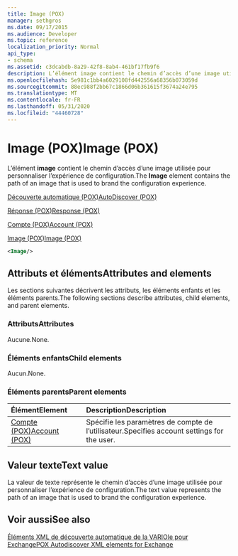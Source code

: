 ```yaml
---
title: Image (POX)
manager: sethgros
ms.date: 09/17/2015
ms.audience: Developer
ms.topic: reference
localization_priority: Normal
api_type:
- schema
ms.assetid: c3dcabdb-8a29-42f8-8ab4-461bf17fb9f6
description: L’élément image contient le chemin d’accès d’une image utilisée pour personnaliser l’expérience de configuration.
ms.openlocfilehash: 5e981c1bb4a6029108fd442556a68356b073059d
ms.sourcegitcommit: 88ec988f2bb67c1866d06b361615f3674a24e795
ms.translationtype: MT
ms.contentlocale: fr-FR
ms.lasthandoff: 05/31/2020
ms.locfileid: "44460728"
---
```

# <a name="image-pox"></a><span data-ttu-id="f4812-103">Image (POX)</span><span class="sxs-lookup"><span data-stu-id="f4812-103">Image (POX)</span></span>

<span data-ttu-id="f4812-104">L’élément **image** contient le chemin d’accès d’une image utilisée pour personnaliser l’expérience de configuration.</span><span class="sxs-lookup"><span data-stu-id="f4812-104">The **Image** element contains the path of an image that is used to brand the configuration experience.</span></span> 
  
[<span data-ttu-id="f4812-105">Découverte automatique (POX)</span><span class="sxs-lookup"><span data-stu-id="f4812-105">AutoDiscover (POX)</span></span>](autodiscover-pox.md)
  
[<span data-ttu-id="f4812-106">Réponse (POX)</span><span class="sxs-lookup"><span data-stu-id="f4812-106">Response (POX)</span></span>](response-pox.md)
  
[<span data-ttu-id="f4812-107">Compte (POX)</span><span class="sxs-lookup"><span data-stu-id="f4812-107">Account (POX)</span></span>](account-pox.md)
  
[<span data-ttu-id="f4812-108">Image (POX)</span><span class="sxs-lookup"><span data-stu-id="f4812-108">Image (POX)</span></span>](image-pox.md)
  
```xml
<Image/>
```

## <a name="attributes-and-elements"></a><span data-ttu-id="f4812-109">Attributs et éléments</span><span class="sxs-lookup"><span data-stu-id="f4812-109">Attributes and elements</span></span>

<span data-ttu-id="f4812-110">Les sections suivantes décrivent les attributs, les éléments enfants et les éléments parents.</span><span class="sxs-lookup"><span data-stu-id="f4812-110">The following sections describe attributes, child elements, and parent elements.</span></span>
  
### <a name="attributes"></a><span data-ttu-id="f4812-111">Attributs</span><span class="sxs-lookup"><span data-stu-id="f4812-111">Attributes</span></span>

<span data-ttu-id="f4812-112">Aucune.</span><span class="sxs-lookup"><span data-stu-id="f4812-112">None.</span></span>
  
### <a name="child-elements"></a><span data-ttu-id="f4812-113">Éléments enfants</span><span class="sxs-lookup"><span data-stu-id="f4812-113">Child elements</span></span>

<span data-ttu-id="f4812-114">Aucun.</span><span class="sxs-lookup"><span data-stu-id="f4812-114">None.</span></span>
  
### <a name="parent-elements"></a><span data-ttu-id="f4812-115">Éléments parents</span><span class="sxs-lookup"><span data-stu-id="f4812-115">Parent elements</span></span>

|<span data-ttu-id="f4812-116">**Élément**</span><span class="sxs-lookup"><span data-stu-id="f4812-116">**Element**</span></span>|<span data-ttu-id="f4812-117">**Description**</span><span class="sxs-lookup"><span data-stu-id="f4812-117">**Description**</span></span>|
|:-----|:-----|
|[<span data-ttu-id="f4812-118">Compte (POX)</span><span class="sxs-lookup"><span data-stu-id="f4812-118">Account (POX)</span></span>](account-pox.md) <br/> |<span data-ttu-id="f4812-119">Spécifie les paramètres de compte de l’utilisateur.</span><span class="sxs-lookup"><span data-stu-id="f4812-119">Specifies account settings for the user.</span></span>  <br/> |
   
## <a name="text-value"></a><span data-ttu-id="f4812-120">Valeur texte</span><span class="sxs-lookup"><span data-stu-id="f4812-120">Text value</span></span>

<span data-ttu-id="f4812-121">La valeur de texte représente le chemin d’accès d’une image utilisée pour personnaliser l’expérience de configuration.</span><span class="sxs-lookup"><span data-stu-id="f4812-121">The text value represents the path of an image that is used to brand the configuration experience.</span></span>
  
## <a name="see-also"></a><span data-ttu-id="f4812-122">Voir aussi</span><span class="sxs-lookup"><span data-stu-id="f4812-122">See also</span></span>



[<span data-ttu-id="f4812-123">Éléments XML de découverte automatique de la VARIOle pour Exchange</span><span class="sxs-lookup"><span data-stu-id="f4812-123">POX Autodiscover XML elements for Exchange</span></span>](pox-autodiscover-xml-elements-for-exchange.md)

